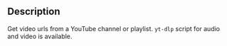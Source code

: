## Description

Get video urls from a YouTube channel or playlist. `yt-dlp` script for audio and video is available.
